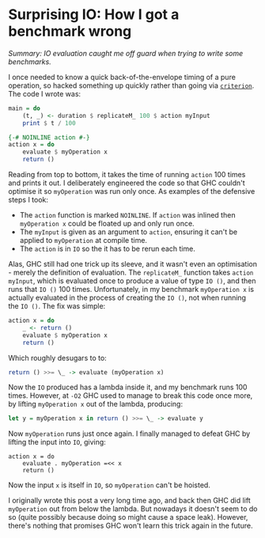 # Surprising IO: How I got a benchmark wrong

_Summary: IO evaluation caught me off guard when trying to write some benchmarks._

I once needed to know a quick back-of-the-envelope timing of a pure operation, so hacked something up quickly rather than going via [`criterion`](https://hackage.haskell.org/package/criterion). The code I wrote was:

```haskell
main = do
    (t, _) <- duration $ replicateM_ 100 $ action myInput
    print $ t / 100

{-# NOINLINE action #-}
action x = do
    evaluate $ myOperation x
    return ()
```

Reading from top to bottom, it takes the time of running `action` 100 times and prints it out. I deliberately engineered the code so that GHC couldn't optimise it so `myOperation` was run only once. As examples of the defensive steps I took:

* The `action` function is marked `NOINLINE`. If `action` was inlined then `myOperation x` could be floated up and only run once.
* The `myInput` is given as an argument to `action`, ensuring it can't be applied to `myOperation` at compile time.
* The `action` is in `IO` so the it has to be rerun each time.

Alas, GHC still had one trick up its sleeve, and it wasn't even an optimisation - merely the definition of evaluation. The `replicateM_` function takes `action myInput`, which is evaluated once to produce a value of type `IO ()`, and then runs that `IO ()` 100 times. Unfortunately, in my benchmark `myOperation x` is actually evaluated in the process of creating the `IO ()`, not when running the `IO ()`. The fix was simple:

```haskell
action x = do
    _ <- return ()
    evaluate $ myOperation x
    return ()
```

Which roughly desugars to to:

```haskell
return () >>= \_ -> evaluate (myOperation x)
```

Now the `IO` produced has a lambda inside it, and my benchmark runs 100 times. However, at `-O2` GHC used to manage to break this code once more, by lifting `myOperation x` out of the lambda, producing:

```haskell
let y = myOperation x in return () >>= \_ -> evaluate y
```

Now `myOperation` runs just once again. I finally managed to defeat GHC by lifting the input into `IO`, giving:

```
action x = do
    evaluate . myOperation =<< x
    return ()
```

Now the input `x` is itself in `IO`, so `myOperation` can't be hoisted.

I originally wrote this post a very long time ago, and back then GHC did lift `myOperation` out from below the lambda. But nowadays it doesn't seem to do so (quite possibly because doing so might cause a space leak). However, there's nothing that promises GHC won't learn this trick again in the future.
